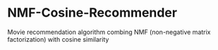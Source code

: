 # NMF-Cosine-Recommender
Movie recommendation algorithm combing NMF (non-negative matrix factorization) with cosine similarity
